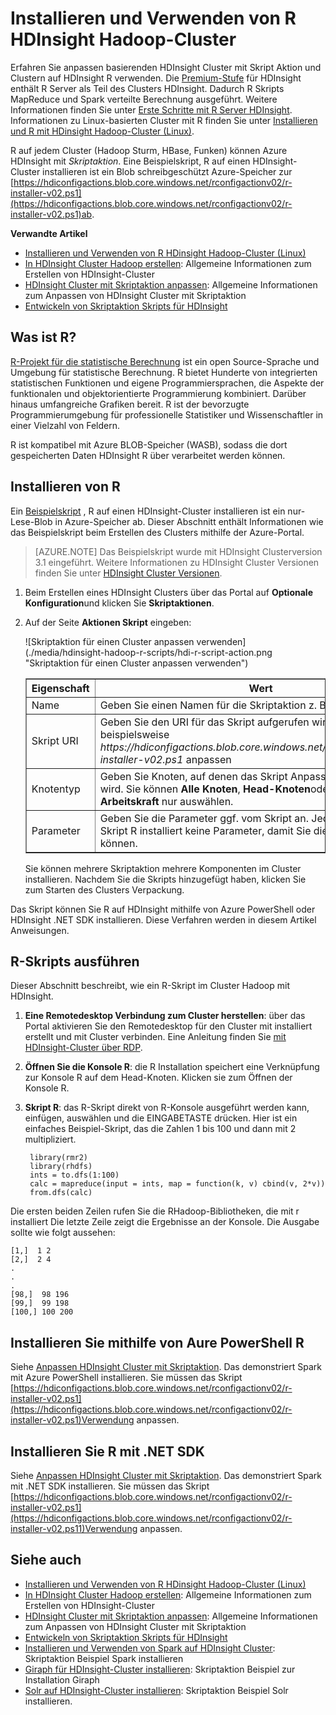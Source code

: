 <properties
    pageTitle="Verwenden Sie R in HDInsight Cluster anpassen | Microsoft Azure"
    description="Informationen Sie zum Installieren von R mit Skriptaktion und verwenden Sie R HDInsight-Cluster."
    services="hdinsight"
    documentationCenter=""
    tags="azure-portal"
    authors="mumian"
    manager="jhubbard"
    editor="cgronlun"/>

<tags
    ms.service="hdinsight"
    ms.workload="big-data"
    ms.tgt_pltfrm="na"
    ms.devlang="na"
    ms.topic="article"
    ms.date="09/14/2016"
    ms.author="jgao"/>

# <a name="install-and-use-r-on-hdinsight-hadoop-clusters"></a>Installieren und Verwenden von R HDInsight Hadoop-Cluster

Erfahren Sie anpassen basierenden HDInsight Cluster mit Skript Aktion und Clustern auf HDInsight R verwenden. Die [Premium-Stufe](https://azure.microsoft.com/pricing/details/hdinsight/) für HDInsight enthält R Server als Teil des Clusters HDInsight. Dadurch R Skripts MapReduce und Spark verteilte Berechnung ausgeführt. Weitere Informationen finden Sie unter [Erste Schritte mit R Server HDInsight](hdinsight-hadoop-r-server-get-started.md). Informationen zu Linux-basierten Cluster mit R finden Sie unter [Installieren und R mit HDinsight Hadoop-Cluster (Linux)](hdinsight-hadoop-r-scripts-linux.md).
 
R auf jedem Cluster (Hadoop Sturm, HBase, Funken) können Azure HDInsight mit *Skriptaktion*. Eine Beispielskript, R auf einen HDInsight-Cluster installieren ist ein Blob schreibgeschützt Azure-Speicher zur [https://hdiconfigactions.blob.core.windows.net/rconfigactionv02/r-installer-v02.ps1](https://hdiconfigactions.blob.core.windows.net/rconfigactionv02/r-installer-v02.ps1)ab. 

**Verwandte Artikel**

- [Installieren und Verwenden von R HDinsight Hadoop-Cluster (Linux)](hdinsight-hadoop-r-scripts-linux.md)
- [In HDInsight Cluster Hadoop erstellen](hdinsight-provision-clusters.md): Allgemeine Informationen zum Erstellen von HDInsight-Cluster
- [HDInsight Cluster mit Skriptaktion anpassen][hdinsight-cluster-customize]: Allgemeine Informationen zum Anpassen von HDInsight Cluster mit Skriptaktion
- [Entwickeln von Skriptaktion Skripts für HDInsight](hdinsight-hadoop-script-actions.md)

## <a name="what-is-r"></a>Was ist R?

<a href="http://www.r-project.org/" target="_blank">R-Projekt für die statistische Berechnung</a> ist ein open Source-Sprache und Umgebung für statistische Berechnung. R bietet Hunderte von integrierten statistischen Funktionen und eigene Programmiersprachen, die Aspekte der funktionalen und objektorientierte Programmierung kombiniert. Darüber hinaus umfangreiche Grafiken bereit. R ist der bevorzugte Programmierumgebung für professionelle Statistiker und Wissenschaftler in einer Vielzahl von Feldern.

R ist kompatibel mit Azure BLOB-Speicher (WASB), sodass die dort gespeicherten Daten HDInsight R über verarbeitet werden können.  

## <a name="install-r"></a>Installieren von R

Ein [Beispielskript](https://hdiconfigactions.blob.core.windows.net/rconfigactionv02/r-installer-v02.ps1) , R auf einen HDInsight-Cluster installieren ist ein nur-Lese-Blob in Azure-Speicher ab. Dieser Abschnitt enthält Informationen wie das Beispielskript beim Erstellen des Clusters mithilfe der Azure-Portal.

> [AZURE.NOTE] Das Beispielskript wurde mit HDInsight Clusterversion 3.1 eingeführt. Weitere Informationen zu HDInsight Cluster Versionen finden Sie unter [HDInsight Cluster Versionen](hdinsight-component-versioning.md).

1. Beim Erstellen eines HDInsight Clusters über das Portal auf **Optionale Konfiguration**und klicken Sie **Skriptaktionen**.
2. Auf der Seite **Aktionen Skript** eingeben:

    ![Skriptaktion für einen Cluster anpassen verwenden] (./media/hdinsight-hadoop-r-scripts/hdi-r-script-action.png "Skriptaktion für einen Cluster anpassen verwenden")

    <table border='1'>
        <tr><th>Eigenschaft</th><th>Wert</th></tr>
        <tr><td>Name</td>
            <td>Geben Sie einen Namen für die Skriptaktion z. B. <b>R installieren</b>.</td></tr>
        <tr><td>Skript URI</td>
            <td>Geben Sie den URI für das Skript aufgerufen wird, um den Cluster beispielsweise <i>https://hdiconfigactions.blob.core.windows.net/rconfigactionv02/r-installer-v02.ps1</i> anpassen</td></tr>
        <tr><td>Knotentyp</td>
            <td>Geben Sie Knoten, auf denen das Skript Anpassung ausgeführt wird. Sie können <b>Alle Knoten</b>, <b>Head-Knoten</b>oder <b>Knoten Arbeitskraft</b> nur auswählen.
        <tr><td>Parameter</td>
            <td>Geben Sie die Parameter ggf. vom Skript an. Jedoch erfordert das Skript R installiert keine Parameter, damit Sie dieses Feld leer lassen können.</td></tr>
    </table>

    Sie können mehrere Skriptaktion mehrere Komponenten im Cluster installieren. Nachdem Sie die Skripts hinzugefügt haben, klicken Sie zum Starten des Clusters Verpackung.

Das Skript können Sie R auf HDInsight mithilfe von Azure PowerShell oder HDInsight .NET SDK installieren. Diese Verfahren werden in diesem Artikel Anweisungen.

## <a name="run-r-scripts"></a>R-Skripts ausführen
Dieser Abschnitt beschreibt, wie ein R-Skript im Cluster Hadoop mit HDInsight.

1. **Eine Remotedesktop Verbindung zum Cluster herstellen**: über das Portal aktivieren Sie den Remotedesktop für den Cluster mit installiert erstellt und mit Cluster verbinden. Eine Anleitung finden Sie [mit HDInsight-Cluster über RDP](hdinsight-administer-use-management-portal.md#rdp).

2. **Öffnen Sie die Konsole R**: die R Installation speichert eine Verknüpfung zur Konsole R auf dem Head-Knoten. Klicken sie zum Öffnen der Konsole R.

3. **Skript R**: das R-Skript direkt von R-Konsole ausgeführt werden kann, einfügen, auswählen und die EINGABETASTE drücken. Hier ist ein einfaches Beispiel-Skript, das die Zahlen 1 bis 100 und dann mit 2 multipliziert.

        library(rmr2)
        library(rhdfs)
        ints = to.dfs(1:100)
        calc = mapreduce(input = ints, map = function(k, v) cbind(v, 2*v))
        from.dfs(calc)

Die ersten beiden Zeilen rufen Sie die RHadoop-Bibliotheken, die mit r installiert Die letzte Zeile zeigt die Ergebnisse an der Konsole. Die Ausgabe sollte wie folgt aussehen:

    [1,]  1 2
    [2,]  2 4
    .
    .
    .
    [98,]  98 196
    [99,]  99 198
    [100,] 100 200


## <a name="install-r-using-aure-powershell"></a>Installieren Sie mithilfe von Aure PowerShell R

Siehe [Anpassen HDInsight Cluster mit Skriptaktion](hdinsight-hadoop-customize-cluster.md#call_scripts_using_powershell).  Das demonstriert Spark mit Azure PowerShell installieren. Sie müssen das Skript [https://hdiconfigactions.blob.core.windows.net/rconfigactionv02/r-installer-v02.ps1](https://hdiconfigactions.blob.core.windows.net/rconfigactionv02/r-installer-v02.ps1)Verwendung anpassen.

## <a name="install-r-using-net-sdk"></a>Installieren Sie R mit .NET SDK

Siehe [Anpassen HDInsight Cluster mit Skriptaktion](hdinsight-hadoop-customize-cluster.md#call_scripts_using_azure_powershell). Das demonstriert Spark mit .NET SDK installieren. Sie müssen das Skript [https://hdiconfigactions.blob.core.windows.net/rconfigactionv02/r-installer-v02.ps1](https://hdiconfigactions.blob.core.windows.net/rconfigactionv02/r-installer-v02.ps11)Verwendung anpassen.


## <a name="see-also"></a>Siehe auch

- [Installieren und Verwenden von R HDinsight Hadoop-Cluster (Linux)](hdinsight-hadoop-r-scripts-linux.md)
- [In HDInsight Cluster Hadoop erstellen](hdinsight-provision-clusters.md): Allgemeine Informationen zum Erstellen von HDInsight-Cluster
- [HDInsight Cluster mit Skriptaktion anpassen][hdinsight-cluster-customize]: Allgemeine Informationen zum Anpassen von HDInsight Cluster mit Skriptaktion
- [Entwickeln von Skriptaktion Skripts für HDInsight](hdinsight-hadoop-script-actions.md)
- [Installieren und Verwenden von Spark auf HDInsight Cluster][hdinsight-install-spark]: Skriptaktion Beispiel Spark installieren
- [Giraph für HDInsight-Cluster installieren](hdinsight-hadoop-giraph-install.md): Skriptaktion Beispiel zur Installation Giraph
- [Solr auf HDInsight-Cluster installieren](hdinsight-hadoop-solr-install-linux.md): Skriptaktion Beispiel Solr installieren.

[powershell-install-configure]: powershell-install-configure.md
[hdinsight-provision]: ../hdinsight-provision-clusters/
[hdinsight-cluster-customize]: hdinsight-hadoop-customize-cluster-linux.md
[hdinsight-install-spark]: hdinsight-apache-spark-jupyter-spark-sql.md

